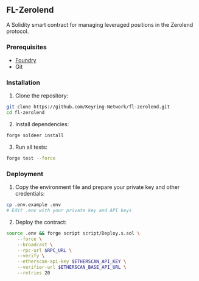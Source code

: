 ## FL-Zerolend

A Solidity smart contract for managing leveraged positions in the Zerolend protocol.

### Prerequisites

- [Foundry](https://book.getfoundry.sh/getting-started/installation)
- Git

### Installation

1. Clone the repository:

```bash
git clone https://github.com/Keyring-Network/fl-zerolend.git
cd fl-zerolend
```

2. Install dependencies:

```bash
forge soldeer install
```

3. Run all tests:

```bash
forge test --force
```

### Deployment

1. Copy the environment file and prepare your private key and other credentials:

```bash
cp .env.example .env
# Edit .env with your private key and API keys
```

2. Deploy the contract:

```bash
source .env && forge script script/Deploy.s.sol \
    --force \
    --broadcast \
    --rpc-url $RPC_URL \
    --verify \
    --etherscan-api-key $ETHERSCAN_API_KEY \
    --verifier-url $ETHERSCAN_BASE_API_URL \
    --retries 20
```
